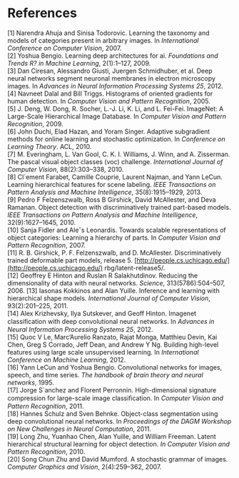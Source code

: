# References

[1] Narendra Ahuja and Sinisa Todorovic. Learning the taxonomy and models of categories present in arbitrary images. In *International Conference on Computer Vision*, 2007.  
[2] Yoshua Bengio. Learning deep architectures for ai. *Foundations and Trends R? in Machine Learning*, 2(1):1–127, 2009.  
[3] Dan Ciresan, Alessandro Giusti, Juergen Schmidhuber, et al. Deep neural networks segment neuronal membranes in electron microscopy images. In *Advances in Neural Information Processing Systems 25*, 2012.  
[4] Navneet Dalal and Bill Triggs. Histograms of oriented gradients for human detection. In *Computer Vision and Pattern Recognition*, 2005.  
[5] J. Deng, W. Dong, R. Socher, L.-J. Li, K. Li, and L. Fei-Fei. ImageNet: A Large-Scale Hierarchical Image Database. In *Computer Vision and Pattern Recognition*, 2009.  
[6] John Duchi, Elad Hazan, and Yoram Singer. Adaptive subgradient methods for online learning and stochastic optimization. In *Conference on Learning Theory*. ACL, 2010.  
[7] M. Everingham, L. Van Gool, C. K. I. Williams, J. Winn, and A. Zisserman. The pascal visual object classes (voc) challenge. *International Journal of Computer Vision*, 88(2):303–338, 2010.  
[8] Cl´ement Farabet, Camille Couprie, Laurent Najman, and Yann LeCun. Learning hierarchical features for scene labeling. *IEEE Transactions on Pattern Analysis and Machine Intelligence*, 35(8):1915–1929, 2013.  
[9] Pedro F Felzenszwalb, Ross B Girshick, David McAllester, and Deva Ramanan. Object detection with discriminatively trained part-based models. *IEEE Transactions on Pattern Analysis and Machine Intelligence*, 32(9):1627–1645, 2010.  
[10] Sanja Fidler and Aleˇs Leonardis. Towards scalable representations of object categories: Learning a hierarchy of parts. In *Computer Vision and Pattern Recognition*, 2007.  
[11] R. B. Girshick, P. F. Felzenszwalb, and D. McAllester. Discriminatively trained deformable part models, release 5. [http://people.cs.uchicago.edu/](http://people.cs.uchicago.edu/) rbg/latent-release5/.  
[12] Geoffrey E Hinton and Ruslan R Salakhutdinov. Reducing the dimensionality of data with neural networks. *Science*, 313(5786):504–507, 2006.
[13] Iasonas Kokkinos and Alan Yuille. Inference and learning with hierarchical shape models. *International Journal of Computer Vision*, 93(2):201–225, 2011.  
[14] Alex Krizhevsky, Ilya Sutskever, and Geoff Hinton. Imagenet classiﬁcation with deep convolutional neural networks. In *Advances in Neural Information Processing Systems 25*, 2012.  
[15] Quoc V Le, Marc’Aurelio Ranzato, Rajat Monga, Matthieu Devin, Kai Chen, Greg S Corrado, Jeff Dean, and Andrew Y Ng. Building high-level features using large scale unsupervised learning. In *International Conference on Machine Learning*, 2012.  
[16] Yann LeCun and Yoshua Bengio. Convolutional networks for images, speech, and time series. *The handbook of brain theory and neural networks*, 1995.  
[17] Jorge S´anchez and Florent Perronnin. High-dimensional signature compression for large-scale image classiﬁcation. In *Computer Vision and Pattern Recognition*, 2011.  
[18] Hannes Schulz and Sven Behnke. Object-class segmentation using deep convolutional neural networks. In *Proceedings of the DAGM Workshop on New Challenges in Neural Computation*, 2011.  
[19] Long Zhu, Yuanhao Chen, Alan Yuille, and William Freeman. Latent hierarchical structural learning for object detection. *In Computer Vision and Pattern Recognition*, 2010.  
[20] Song Chun Zhu and David Mumford. A stochastic grammar of images. *Computer Graphics and Vision*, 2(4):259–362, 2007.  

